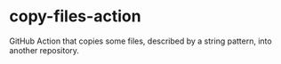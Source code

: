# copy-files-action
GitHub Action that copies some files, described by a string pattern, into another repository.
